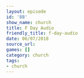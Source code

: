 ```yaml
---
layout: episode
id: '88'
show_name: church
title: F Day Audio
friendly_title: f-day-audio
date: 06/07/2018
source_url: 
games: []
category: church
tags:
- church
---
```

